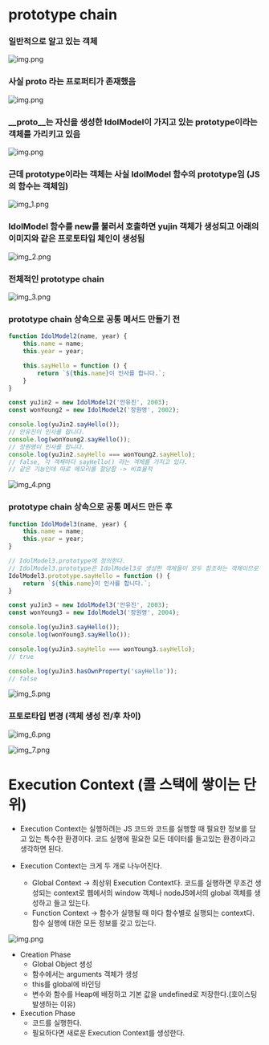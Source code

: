 # prototype chain

### 일반적으로 알고 있는 객체
![img.png](image/img.png)

### 사실 __proto__ 라는 프로퍼티가 존재했음
![img.png](image/img2.png)

### __proto__는 자신을 생성한 IdolModel이 가지고 있는 prototype이라는 객체를 가리키고 있음
![img.png](image/img_0.png)

### 근데 prototype이라는 객체는 사실 IdolModel 함수의 prototype임 (JS의 함수는 객체임)
![img_1.png](image/img_1.png)

### IdolModel 함수를 new를 불러서 호출하면 yujin 객체가 생성되고 아래의 이미지와 같은 프로토타입 체인이 생성됨
![img_2.png](image/img_2.png)

### 전체적인 prototype chain
![img_3.png](image/img_3.png)

### prototype chain 상속으로 공통 메서드 만들기 전
```javascript
function IdolModel2(name, year) {
    this.name = name;
    this.year = year;

    this.sayHello = function () {
        return `${this.name}이 인사를 합니다.`;
    }
}

const yuJin2 = new IdolModel2('안유진', 2003);
const wonYoung2 = new IdolModel2('장원영', 2002);

console.log(yuJin2.sayHello());
// 안유진이 인사를 합니다.
console.log(wonYoung2.sayHello());
// 장원영이 인사를 합니다.
console.log(yuJin2.sayHello === wonYoung2.sayHello);
// false, 각 객체마다 sayHello() 라는 객체를 가지고 있다.
// 같은 기능인데 따로 메모리를 할당함 -> 비효율적

```
![img_4.png](image/img_4.png)

### prototype chain 상속으로 공통 메서드 만든 후

```javascript
function IdolModel3(name, year) {
    this.name = name;
    this.year = year;
}

// IdolModel3.prototype에 정의한다.
// IdolModel3.prototype은 IdolModel3로 생성한 객체들이 모두 참조하는 객체이므로 상속 가능
IdolModel3.prototype.sayHello = function () {
    return `${this.name}이 인사를 합니다.`;
}

const yuJin3 = new IdolModel3('안유진', 2003);
const wonYoung3 = new IdolModel3('장원영', 2004);

console.log(yuJin3.sayHello());
console.log(wonYoung3.sayHello());

console.log(yuJin3.sayHello === wonYoung3.sayHello);
// true

console.log(yuJin3.hasOwnProperty('sayHello'));
// false
```

![img_5.png](image/img_5.png)

### 프토로타입 변경 (객체 생성 전/후 차이)

![img_6.png](image/img_6.png)

![img_7.png](image/img_7.png)

# Execution Context (콜 스택에 쌓이는 단위)

- Execution Context는 실행하려는 JS 코드와 코드를 실행할 때 필요한 정보를 담고 있는 특수한 환경이다. 코드 실행에 필요한 모든 데이터를 들고있는 환경이라고 생각하면 된다.

- Execution Context는 크게 두 개로 나누어진다.
  - Global Context -> 최상위 Execution Context다. 코드를 실행하면 무조건 생성되는 context로 웹에서의 window 객체나 nodeJS에서의 global 객체를 생성하고 들고 있는다.
  - Function Context -> 함수가 실행될 때 마다 함수별로 실행되는 context다. 함수 실행에 대한 모든 정보를 갖고 있는다.

![img.png](image/img_8.png)

- Creation Phase
  - Global Object 생성 
  - 함수에서는 arguments 객체가 생성
  - this를 global에 바인딩
  - 변수와 함수를 Heap에 배정하고 기본 값을 undefined로 저장한다.(호이스팅 발생하는 이유)
- Execution Phase
  - 코드를 실행한다.
  - 필요하다면 새로운 Execution Context를 생성한다.
